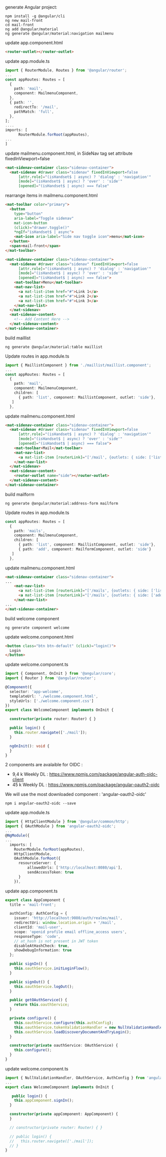 generate Angular project:
```shell
npm install -g @angular/cli
ng new mail-front
cd mail-front
ng add @angular/material
ng generate @angular/material:navigation mailmenu
```

update app.component.html

```html
<router-outlet></router-outlet>
```

update app.module.ts
```typescript
import { RouterModule, Routes } from '@angular/router';
...
const appRoutes: Routes = [
  {
    path: 'mail',
    component: MailmenuComponent,
  },
  { path: '',
    redirectTo: '/mail',
    pathMatch: 'full',
  },
];
....
imports: [
      RouterModule.forRoot(appRoutes),
...
]
```

update mailmenu.component.html, in SideNav tag set attribute fixedInViewport=false 

```html
<mat-sidenav-container class="sidenav-container">
  <mat-sidenav #drawer class="sidenav" fixedInViewport=false
      [attr.role]="(isHandset$ | async) ? 'dialog' : 'navigation'"
      [mode]="(isHandset$ | async) ? 'over' : 'side'"
      [opened]="(isHandset$ | async) === false"

```



rearrange items in mailmenu.component.html

```html
<mat-toolbar color="primary">
  <button
    type="button"
    aria-label="Toggle sidenav"
    mat-icon-button
    (click)="drawer.toggle()"
    *ngIf="isHandset$ | async">
    <mat-icon aria-label="Side nav toggle icon">menu</mat-icon>
  </button>
  <span>mail-front</span>
</mat-toolbar>

<mat-sidenav-container class="sidenav-container">
  <mat-sidenav #drawer class="sidenav" fixedInViewport=false
      [attr.role]="(isHandset$ | async) ? 'dialog' : 'navigation'"
      [mode]="(isHandset$ | async) ? 'over' : 'side'"
      [opened]="(isHandset$ | async) === false">
    <mat-toolbar>Menu</mat-toolbar>
    <mat-nav-list>
      <a mat-list-item href="#">Link 1</a>
      <a mat-list-item href="#">Link 2</a>
      <a mat-list-item href="#">Link 3</a>
    </mat-nav-list>
  </mat-sidenav>
  <mat-sidenav-content>
    <!-- Add Content Here -->
  </mat-sidenav-content>
</mat-sidenav-container>
```

build maillist
```shell
ng generate @angular/material:table maillist
```

Update routes in app.module.ts
```typescript
import { MaillistComponent } from './maillist/maillist.component';
...
const appRoutes: Routes = [
  {
    path: 'mail',
    component: MailmenuComponent,
    children: [
      { path: 'list', component: MaillistComponent, outlet: 'side'},
   ]
  },
```

update mailmenu.component.html
```html
<mat-sidenav-container class="sidenav-container">
  <mat-sidenav #drawer class="sidenav" fixedInViewport=false
      [attr.role]="(isHandset$ | async) ? 'dialog' : 'navigation'"
      [mode]="(isHandset$ | async) ? 'over' : 'side'"
      [opened]="(isHandset$ | async) === false">
    <mat-toolbar>Mail</mat-toolbar>
    <mat-nav-list>
      <a mat-list-item [routerLink]="['/mail', {outlets: { side: ['list'] } }]" >List</a>
    </mat-nav-list>
  </mat-sidenav>
  <mat-sidenav-content>
    <router-outlet name="side"></router-outlet>
  </mat-sidenav-content>
</mat-sidenav-container>
```



build mailform
```shell
ng generate @angular/material:address-form mailform
```

Update routes in app.module.ts
```typescript
const appRoutes: Routes = [
  {
    path: 'mails',
    component: MailmenuComponent,
    children: [
      { path: 'list', component: MaillistComponent, outlet: 'side'},
      { path: 'add', component: MailformComponent, outlet: 'side'}
   ]
  },
```

update mailmenu.component.html
```html
<mat-sidenav-container class="sidenav-container">
...
    <mat-nav-list>
      <a mat-list-item [routerLink]="['/mails', {outlets: { side: ['list'] } }]" >List</a>
      <a mat-list-item [routerLink]="['/mails', {outlets: { side: ['add'] } }]" >Write</a>
    </mat-nav-list>
...
</mat-sidenav-container>
```


build welcome component
```shell
ng generate component welcome
```

update welcome.component.html
```html
<button class="btn btn-default" (click)="login()">
  Login
</button>
```


update welcome.component.ts

```typescript
import { Component, OnInit } from '@angular/core';
import { Router } from '@angular/router';

@Component({
  selector: 'app-welcome',
  templateUrl: './welcome.component.html',
  styleUrls: ['./welcome.component.css']
})
export class WelcomeComponent implements OnInit {

  constructor(private router: Router) { }

  public login() {
    this.router.navigate(['./mail']);
  }

  ngOnInit(): void {
  }
}
```

2 components are avalaible for OIDC :
* 9,4 k Weekly DL : https://www.npmjs.com/package/angular-auth-oidc-client
* 45 k Weekly DL : https://www.npmjs.com/package/angular-oauth2-oidc

We will use the most downloaded component : 'angular-oauth2-oidc'
```shell
npm i angular-oauth2-oidc --save
```

update app.module.ts

```typescript
import { HttpClientModule } from '@angular/common/http';
import { OAuthModule } from 'angular-oauth2-oidc';
...
@NgModule({
...
  imports: [
    RouterModule.forRoot(appRoutes),
    HttpClientModule,
    OAuthModule.forRoot({
      resourceServer: {
          allowedUrls: ['http://localhost:8080/api'],
          sendAccessToken: true
      }
    }),
```


update app.component.ts
```typescript
export class AppComponent {
  title = 'mail-front';

  authConfig: AuthConfig = {
    issuer: 'http://localhost:9080/auth/realms/mail',
    redirectUri: window.location.origin + '/mail',
    clientId: 'mail-user',
    scope: 'openid profile email offline_access users',
    responseType: 'code',
    // at_hash is not present in JWT token
    disableAtHashCheck: true,
    showDebugInformation: true
  };

  public signIn() {
    this.oauthService.initLoginFlow();
  }

  public signOut() {
    this.oauthService.logOut();
  }

  public getOAuthService() {
    return this.oauthService;
  }

  private configure() {
    this.oauthService.configure(this.authConfig);
    this.oauthService.tokenValidationHandler = new NullValidationHandler();
    this.oauthService.loadDiscoveryDocumentAndTryLogin();
  }

  constructor(private oauthService: OAuthService) {
    this.configure();
  }
}
```


update welcome.component.ts

```typescript
import { NullValidationHandler, OAuthService, AuthConfig } from 'angular-oauth2-oidc';
...
export class WelcomeComponent implements OnInit {

   public login() {
    this.appComponent.signIn();
  }

  constructor(private appComponent: AppComponent) {
  }

  // constructor(private router: Router) { }

  // public login() {
  //   this.router.navigate(['./mail']);
  // }
}
```
